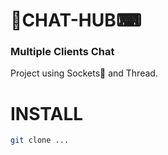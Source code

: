# 🚧CHAT-HUB⌨

### Multiple Clients Chat
Project using Sockets🧦 and Thread.

# INSTALL

```bash
git clone ...
```